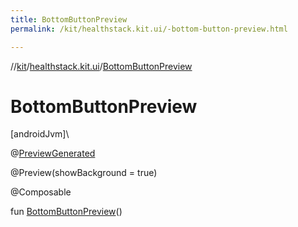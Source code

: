 ```yaml
---
title: BottomButtonPreview
permalink: /kit/healthstack.kit.ui/-bottom-button-preview.html

---
```

//[kit](../../index.html)/[healthstack.kit.ui](index.html)/[BottomButtonPreview](-bottom-button-preview.html)



# BottomButtonPreview



[androidJvm]\




@[PreviewGenerated](../healthstack.kit.annotation/-preview-generated/index.html)



@Preview(showBackground = true)



@Composable



fun [BottomButtonPreview](-bottom-button-preview.html)()




